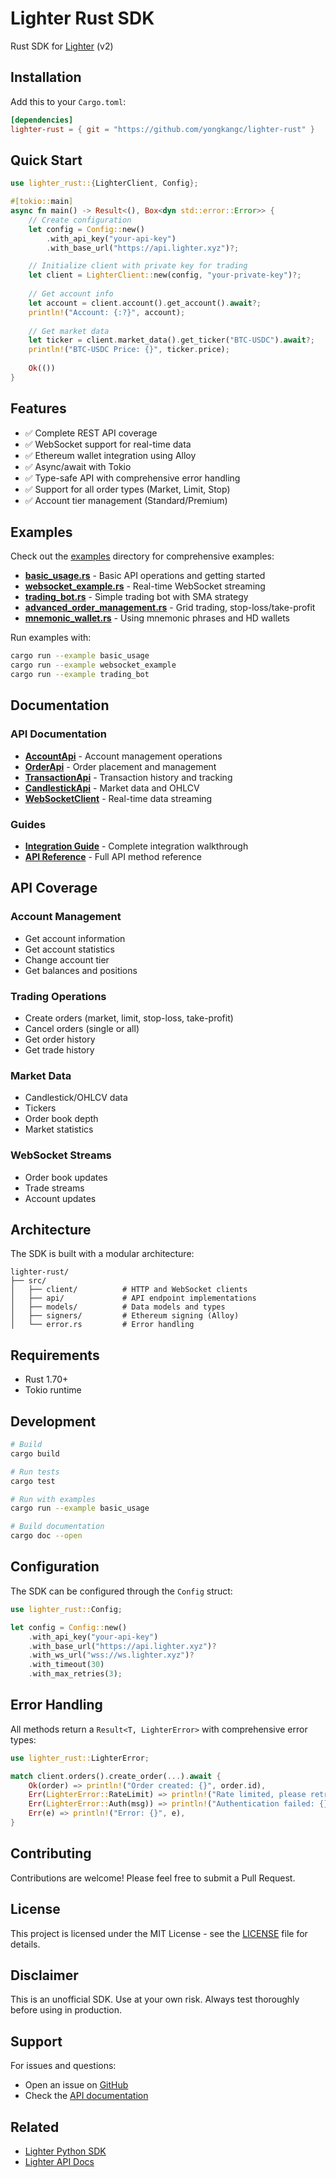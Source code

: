 # Lighter Rust SDK

Rust SDK for [Lighter](https://lighter.xyz/) (v2)

## Installation

Add this to your `Cargo.toml`:

```toml
[dependencies]
lighter-rust = { git = "https://github.com/yongkangc/lighter-rust" }
```

## Quick Start

```rust
use lighter_rust::{LighterClient, Config};

#[tokio::main]
async fn main() -> Result<(), Box<dyn std::error::Error>> {
    // Create configuration
    let config = Config::new()
        .with_api_key("your-api-key")
        .with_base_url("https://api.lighter.xyz")?;

    // Initialize client with private key for trading
    let client = LighterClient::new(config, "your-private-key")?;
    
    // Get account info
    let account = client.account().get_account().await?;
    println!("Account: {:?}", account);
    
    // Get market data
    let ticker = client.market_data().get_ticker("BTC-USDC").await?;
    println!("BTC-USDC Price: {}", ticker.price);
    
    Ok(())
}
```

## Features

- ✅ Complete REST API coverage
- ✅ WebSocket support for real-time data
- ✅ Ethereum wallet integration using Alloy
- ✅ Async/await with Tokio
- ✅ Type-safe API with comprehensive error handling
- ✅ Support for all order types (Market, Limit, Stop)
- ✅ Account tier management (Standard/Premium)

## Examples

Check out the [examples](./examples) directory for comprehensive examples:

- [**basic_usage.rs**](./examples/basic_usage.rs) - Basic API operations and getting started
- [**websocket_example.rs**](./examples/websocket_example.rs) - Real-time WebSocket streaming
- [**trading_bot.rs**](./examples/trading_bot.rs) - Simple trading bot with SMA strategy
- [**advanced_order_management.rs**](./examples/advanced_order_management.rs) - Grid trading, stop-loss/take-profit
- [**mnemonic_wallet.rs**](./examples/mnemonic_wallet.rs) - Using mnemonic phrases and HD wallets

Run examples with:
```bash
cargo run --example basic_usage
cargo run --example websocket_example
cargo run --example trading_bot
```

## Documentation

### API Documentation

- [**AccountApi**](./docs/AccountApi.md) - Account management operations
- [**OrderApi**](./docs/OrderApi.md) - Order placement and management
- [**TransactionApi**](./docs/TransactionApi.md) - Transaction history and tracking
- [**CandlestickApi**](./docs/CandlestickApi.md) - Market data and OHLCV
- [**WebSocketClient**](./docs/WebSocketClient.md) - Real-time data streaming

### Guides

- [**Integration Guide**](./docs/IntegrationGuide.md) - Complete integration walkthrough
- [**API Reference**](./docs/README.md) - Full API method reference

## API Coverage

### Account Management
- Get account information
- Get account statistics  
- Change account tier
- Get balances and positions

### Trading Operations
- Create orders (market, limit, stop-loss, take-profit)
- Cancel orders (single or all)
- Get order history
- Get trade history

### Market Data
- Candlestick/OHLCV data
- Tickers
- Order book depth
- Market statistics

### WebSocket Streams
- Order book updates
- Trade streams
- Account updates

## Architecture

The SDK is built with a modular architecture:

```
lighter-rust/
├── src/
│   ├── client/          # HTTP and WebSocket clients
│   ├── api/             # API endpoint implementations
│   ├── models/          # Data models and types
│   ├── signers/         # Ethereum signing (Alloy)
│   └── error.rs         # Error handling
```

## Requirements

- Rust 1.70+
- Tokio runtime

## Development

```bash
# Build
cargo build

# Run tests
cargo test

# Run with examples
cargo run --example basic_usage

# Build documentation
cargo doc --open
```

## Configuration

The SDK can be configured through the `Config` struct:

```rust
use lighter_rust::Config;

let config = Config::new()
    .with_api_key("your-api-key")
    .with_base_url("https://api.lighter.xyz")?
    .with_ws_url("wss://ws.lighter.xyz")?
    .with_timeout(30)
    .with_max_retries(3);
```

## Error Handling

All methods return a `Result<T, LighterError>` with comprehensive error types:

```rust
use lighter_rust::LighterError;

match client.orders().create_order(...).await {
    Ok(order) => println!("Order created: {}", order.id),
    Err(LighterError::RateLimit) => println!("Rate limited, please retry"),
    Err(LighterError::Auth(msg)) => println!("Authentication failed: {}", msg),
    Err(e) => println!("Error: {}", e),
}
```

## Contributing

Contributions are welcome! Please feel free to submit a Pull Request.

## License

This project is licensed under the MIT License - see the [LICENSE](LICENSE) file for details.

## Disclaimer

This is an unofficial SDK. Use at your own risk. Always test thoroughly before using in production.

## Support

For issues and questions:
- Open an issue on [GitHub](https://github.com/yongkangc/lighter-rust/issues)
- Check the [API documentation](https://apibetadocs.lighter.xyz/docs)

## Related

- [Lighter Python SDK](https://github.com/elliottech/lighter-python)
- [Lighter API Docs](https://apibetadocs.lighter.xyz/docs)